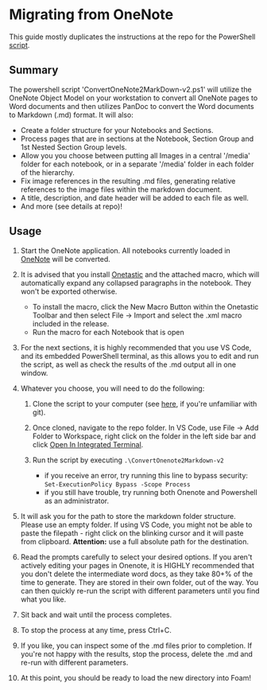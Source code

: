 # Migrating from OneNote

This guide mostly duplicates the instructions at the repo for the PowerShell [script](https://github.com/nixsee/ConvertOneNote2MarkDown).

## Summary

The powershell script 'ConvertOneNote2MarkDown-v2.ps1' will utilize the OneNote Object Model on your workstation to convert all OneNote pages to Word documents and then utilizes PanDoc to convert the Word documents to Markdown (.md) format. It will also:

- Create a folder structure for your Notebooks and Sections.
- Process pages that are in sections at the Notebook, Section Group and 1st Nested Section Group levels.
- Allow you you choose between putting all Images in a central '/media' folder for each notebook, or in a separate '/media' folder in each folder of the hierarchy.
- Fix image references in the resulting .md files, generating relative references to the image files within the markdown document.
- A title, description, and date header will be added to each file as well.
- And more (see details at repo)!

## Usage

1.  Start the OneNote application. All notebooks currently loaded in [OneNote](https://getonetastic.com/download) will be converted.
2.  It is advised that you install [Onetastic](https://getonetastic.com/download) and the attached macro, which will automatically expand any collapsed paragraphs in the notebook. They won't be exported otherwise.
    - To install the macro, click the New Macro Button within the Onetastic Toolbar and then select File -> Import and select the .xml macro included in the release.
    - Run the macro for each Notebook that is open
3.  For the next sections, it is highly recommended that you use VS Code, and its embedded PowerShell terminal, as this allows you to edit and run the script, as well as check the results of the .md output all in one window.
4.  Whatever you choose, you will need to do the following:

    1. Clone the script to your computer (see [here](https://git-scm.com/book/en/v2/Git-Basics-Getting-a-Git-Repository), if you're unfamiliar with git).
    2. Once cloned, navigate to the repo folder. In VS Code, use File -> Add Folder to Workspace, right click on the folder in the left side bar and click [Open In Integrated Terminal](../assets/images/migrating-one-note.png).
    3. Run the script by executing
       `.\ConvertOnenote2Markdown-v2`

       - if you receive an error, try running this line to bypass security:
         `Set-ExecutionPolicy Bypass -Scope Process`
       - if you still have trouble, try running both Onenote and Powershell as an administrator.

5.  It will ask you for the path to store the markdown folder structure. Please use an empty folder. If using VS Code, you might not be able to paste the filepath - right click on the blinking cursor and it will paste from clipboard. **Attention:** use a full absolute path for the destination.
6.  Read the prompts carefully to select your desired options. If you aren't actively editing your pages in Onenote, it is HIGHLY recommended that you don't delete the intermediate word docs, as they take 80+% of the time to generate. They are stored in their own folder, out of the way. You can then quickly re-run the script with different parameters until you find what you like.
7.  Sit back and wait until the process completes.
8.  To stop the process at any time, press Ctrl+C.
9.  If you like, you can inspect some of the .md files prior to completion. If you're not happy with the results, stop the process, delete the .md and re-run with different parameters.
10. At this point, you should be ready to load the new directory into Foam!
